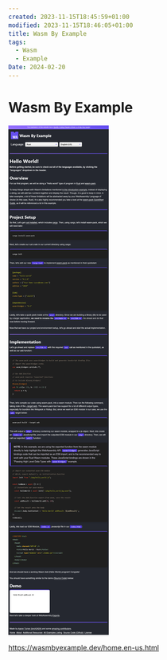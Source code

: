 ```yaml
---
created: 2023-11-15T18:45:59+01:00
modified: 2023-11-15T18:46:05+01:00
title: Wasm By Example
tags:
  - Wasm
  - Example
Date: 2024-02-20
---
```


# Wasm By Example

![](../_asset/2023-11-15_WasmByExample_image_1.png)

https://wasmbyexample.dev/home.en-us.html
